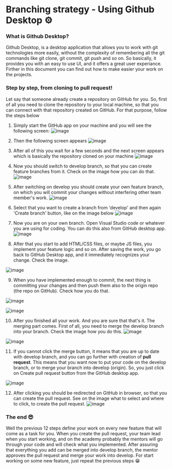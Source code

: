 # Branching strategy - Using Github Desktop ⚙️

### What is Github Desktop? 
Github Desktop, is a desktop application that allows you to work with git technologies more easily, 
without the complexity of remembering all the git commands like git clone, git commit, git push and so on. So basically, it provides you with an easy to use UI, and it offers a great user experiance. Firther in this document you can find out how to make easier your work on the projects.

### Step by step, from cloning to pull request!
Let say that someone already create a repository on GitHub for you. So, first of all you need to clone the repository to your local machine, so that you can connect with that repository created on GitHub. For that purpose, follow the steps below

1. Simply start the GitHub app on your machine and you will see the following screen:
![image](https://github.com/sedc-codecademy/sp2020-tech-mentors/blob/master/img/git-clone_1.png)

2. Then the following screen appears
![image](https://github.com/sedc-codecademy/sp2020-tech-mentors/blob/master/img/git-clone_2.png)

3. After all of this you wait for a few seconds and the next screen appears which is basically the repository cloned on your machine
![image](https://github.com/sedc-codecademy/sp2020-tech-mentors/blob/master/img/repository-screen.png)

4. Now you should switch to develop branch, so that you can create feature branches from it. Check on the image how you can do that.
![image](https://github.com/sedc-codecademy/sp2020-tech-mentors/blob/master/img/develop-switch.png)

5. After switching on develop you should create your own feature branch, on which you will commit your changes without interfering other team member's work. 
![image](https://github.com/sedc-codecademy/sp2020-tech-mentors/blob/master/img/create-branch_1.png)

6. Select that you want to create a branch from 'develop' and then again 'Create branch' button, like on the image below
![image](https://github.com/sedc-codecademy/sp2020-tech-mentors/blob/master/img/create-branch_2.png)

7. Now you are on your own branch. Open Visual Studio code or whatever you are using for coding. You can do this also from GitHub desktop app. 
![image](https://github.com/sedc-codecademy/sp2020-tech-mentors/blob/master/img/vscode-open.png)

8. After that you start to add HTML/CSS files, or maybe JS files, you implement your feature logic and so on. After saving the work, you go back to GitHub Desktop app, and it immediately recognizes your change. Check the image.

![image](https://github.com/sedc-codecademy/sp2020-tech-mentors/blob/master/img/change-made.png)

9. When you have implemented enough to commit, the next thing is committing your changes and then push them also to the origin repo (the repo on GitHub). Check how you do that.

![image](https://github.com/sedc-codecademy/sp2020-tech-mentors/blob/master/img/commit.png)

![image](https://github.com/sedc-codecademy/sp2020-tech-mentors/blob/master/img/push.png)

10. After you finished all your work. And you are sure that that's it. The merging part comes. First of all, you need to merge the develop branch into your branch. Check the image how you do this.
![image](https://github.com/sedc-codecademy/sp2020-tech-mentors/blob/master/img/merge-locally_1.png)

![image](https://github.com/sedc-codecademy/sp2020-tech-mentors/blob/master/img/merge-locall_2.png)

11. If you cannot click the merge button, it means that you are up to date with develop branch, and you can go further with creation of **pull request**. This means that you want now to put your code on the develop branch, or to merge your branch into develop (origin). So, you just click on Create pull request button from the GitHub desktop app.

![image](https://github.com/sedc-codecademy/sp2020-tech-mentors/blob/master/img/pull-request_1.png)

12. After clicking you should be redirected on GitHub in browser, so that you can create the pull request. See on the image what to select and where to click, to create the pull request. 
![image](https://github.com/sedc-codecademy/sp2020-tech-mentors/blob/master/img/pull-request_2.png)

### The end 😎
Well the previous 12 steps define your work on every new feature that will come as a task for you. When you create the pull request, your team lead when you start working, and on the academy probably the mentors
will go through your code and will check what you implemented. After assuring that everything you add can be merged into develop branch, the mentor approves the pull request and merge your work into develop. For start working on some new feature, just repeat the previous steps 😁
